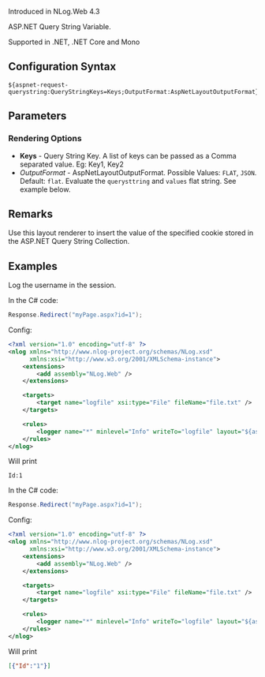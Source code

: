 Introduced in NLog.Web 4.3

ASP.NET Query String Variable. 

Supported in .NET, .NET Core and Mono

## Configuration Syntax
```
${aspnet-request-querystring:QueryStringKeys=Keys;OutputFormat:AspNetLayoutOutputFormat}
```

## Parameters
### Rendering Options
* **Keys** - Query String Key. A list of keys can be passed as a Comma separated value. Eg: Key1, Key2
* _OutputFormat_ - AspNetLayoutOutputFormat. Possible Values: `FLAT`, `JSON`. Default: `flat`. Evaluate the `querysttring` and `values` flat string. See example below.

## Remarks
Use this layout renderer to insert the value of the specified cookie stored in the ASP.NET Query String Collection.

## Examples

Log the username in the session.

In the C# code:
```c#
Response.Redirect("myPage.aspx?id=1");
```

Config:
```xml
<?xml version="1.0" encoding="utf-8" ?>
<nlog xmlns="http://www.nlog-project.org/schemas/NLog.xsd"
      xmlns:xsi="http://www.w3.org/2001/XMLSchema-instance">
    <extensions>
        <add assembly="NLog.Web" />
    </extensions>

    <targets>
        <target name="logfile" xsi:type="File" fileName="file.txt" />
    </targets>

    <rules>
        <logger name="*" minlevel="Info" writeTo="logfile" layout="${aspnet-request-querystring:QueryStringKeys=id}" />
    </rules>
</nlog>
```
Will print 
```
Id:1
```

In the C# code:
```c#
Response.Redirect("myPage.aspx?id=1");
```

Config:
```xml
<?xml version="1.0" encoding="utf-8" ?>
<nlog xmlns="http://www.nlog-project.org/schemas/NLog.xsd"
      xmlns:xsi="http://www.w3.org/2001/XMLSchema-instance">
    <extensions>
        <add assembly="NLog.Web" />
    </extensions>

    <targets>
        <target name="logfile" xsi:type="File" fileName="file.txt" />
    </targets>

    <rules>
        <logger name="*" minlevel="Info" writeTo="logfile" layout="${aspnet-request-querystring:QueryStringKeys=id;OutputFormat=JSON}" />
    </rules>
</nlog>
```
Will print 
```json
[{"Id":"1"}]
```
